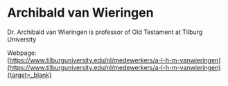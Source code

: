 # **Archibald van Wieringen**


Dr. Archibald van Wieringen is professor of Old Testament at Tilburg University


Webpage:    
[https://www.tilburguniversity.edu/nl/medewerkers/a-l-h-m-vanwieringen](https://www.tilburguniversity.edu/nl/medewerkers/a-l-h-m-vanwieringen){target=_blank}    







 